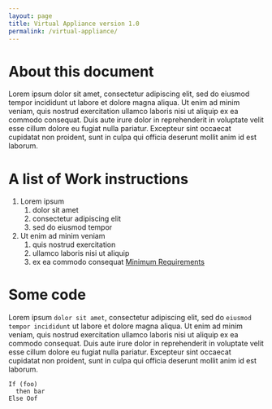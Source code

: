 ```yaml
---
layout: page
title: Virtual Appliance version 1.0
permalink: /virtual-appliance/
---
```


# About this document

Lorem ipsum dolor sit amet, consectetur adipiscing elit, sed do eiusmod tempor incididunt ut labore et dolore magna aliqua. Ut enim ad minim veniam, quis nostrud exercitation ullamco laboris nisi ut aliquip ex ea commodo consequat. Duis aute irure dolor in reprehenderit in voluptate velit esse cillum dolore eu fugiat nulla pariatur. Excepteur sint occaecat cupidatat non proident, sunt in culpa qui officia deserunt mollit anim id est laborum.

# A list of Work instructions
1. Lorem ipsum
    1. dolor sit amet
    2. consectetur adipiscing elit
    3. sed do eiusmod tempor
2. Ut enim ad minim veniam
    1. quis nostrud exercitation
    2. ullamco laboris nisi ut aliquip
    3. ex ea commodo consequat [Minimum Requirements](minimum-requirements)

# Some code
Lorem ipsum `dolor sit amet`, consectetur adipiscing elit, sed do `eiusmod tempor incididunt` ut labore et dolore magna aliqua. Ut enim ad minim veniam, quis nostrud exercitation ullamco laboris nisi ut aliquip ex ea commodo consequat. Duis aute irure dolor in reprehenderit in voluptate velit esse cillum dolore eu fugiat nulla pariatur. Excepteur sint occaecat cupidatat non proident, sunt in culpa qui officia deserunt mollit anim id est laborum.

```
If (foo)
  then bar
Else Oof
```
